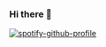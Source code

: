 ### Hi there 👋

<!--
**davidoboy/davidoboy** is a ✨ _special_ ✨ repository because its `README.md` (this file) appears on your GitHub profile.

Here are some ideas to get you started:

- 🔭 I’m currently working on ...
- 🌱 I’m currently learning ...
- 👯 I’m looking to collaborate on ...
- 🤔 I’m looking for help with ...
- 💬 Ask me about ...
- 📫 How to reach me: ...
- 😄 Pronouns: ...
- ⚡ Fun fact: ...
-->
[![spotify-github-profile](https://spotify-github-profile.vercel.app/api/view?uid=3zg7j5s2cmpv5gqiggit5w8av&cover_image=true&theme=natemoo-re&show_offline=true&background_color=121212&interchange=false)](https://github.com/kittinan/spotify-github-profile)
